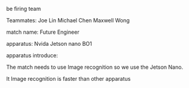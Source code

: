 be firing team 


Teammates: Joe Lin  Michael Chen Maxwell Wong


match name: Future Engineer


apparatus: Nvida Jetson nano BO1


apparatus introduce:


The match needs to use Image recognition so we use the Jetson Nano. 


It Image recognition is faster than other apparatus 





